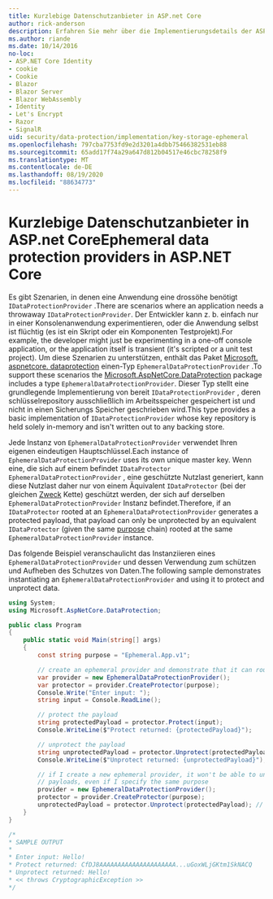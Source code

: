 ```yaml
---
title: Kurzlebige Datenschutzanbieter in ASP.net Core
author: rick-anderson
description: Erfahren Sie mehr über die Implementierungsdetails der ASP.net Core kurzlebigen Datenschutzanbieter.
ms.author: riande
ms.date: 10/14/2016
no-loc:
- ASP.NET Core Identity
- cookie
- Cookie
- Blazor
- Blazor Server
- Blazor WebAssembly
- Identity
- Let's Encrypt
- Razor
- SignalR
uid: security/data-protection/implementation/key-storage-ephemeral
ms.openlocfilehash: 797cba7753fd9e2d3201a4dbb75466382531eb88
ms.sourcegitcommit: 65add17f74a29a647d812b04517e46cbc78258f9
ms.translationtype: MT
ms.contentlocale: de-DE
ms.lasthandoff: 08/19/2020
ms.locfileid: "88634773"
---
```

# <a name="ephemeral-data-protection-providers-in-aspnet-core"></a><span data-ttu-id="5b83b-103">Kurzlebige Datenschutzanbieter in ASP.net Core</span><span class="sxs-lookup"><span data-stu-id="5b83b-103">Ephemeral data protection providers in ASP.NET Core</span></span>

<a name="data-protection-implementation-key-storage-ephemeral"></a>

<span data-ttu-id="5b83b-104">Es gibt Szenarien, in denen eine Anwendung eine drossöhe benötigt `IDataProtectionProvider` .</span><span class="sxs-lookup"><span data-stu-id="5b83b-104">There are scenarios where an application needs a throwaway `IDataProtectionProvider`.</span></span> <span data-ttu-id="5b83b-105">Der Entwickler kann z. b. einfach nur in einer Konsolenanwendung experimentieren, oder die Anwendung selbst ist flüchtig (es ist ein Skript oder ein Komponenten Testprojekt).</span><span class="sxs-lookup"><span data-stu-id="5b83b-105">For example, the developer might just be experimenting in a one-off console application, or the application itself is transient (it's scripted or a unit test project).</span></span> <span data-ttu-id="5b83b-106">Um diese Szenarien zu unterstützen, enthält das Paket [Microsoft. aspnetcore. dataprotection](https://www.nuget.org/packages/Microsoft.AspNetCore.DataProtection/) einen-Typ `EphemeralDataProtectionProvider` .</span><span class="sxs-lookup"><span data-stu-id="5b83b-106">To support these scenarios the [Microsoft.AspNetCore.DataProtection](https://www.nuget.org/packages/Microsoft.AspNetCore.DataProtection/) package includes a type `EphemeralDataProtectionProvider`.</span></span> <span data-ttu-id="5b83b-107">Dieser Typ stellt eine grundlegende Implementierung von bereit `IDataProtectionProvider` , deren schlüsselrepository ausschließlich im Arbeitsspeicher gespeichert ist und nicht in einen Sicherungs Speicher geschrieben wird.</span><span class="sxs-lookup"><span data-stu-id="5b83b-107">This type provides a basic implementation of `IDataProtectionProvider` whose key repository is held solely in-memory and isn't written out to any backing store.</span></span>

<span data-ttu-id="5b83b-108">Jede Instanz von `EphemeralDataProtectionProvider` verwendet Ihren eigenen eindeutigen Hauptschlüssel.</span><span class="sxs-lookup"><span data-stu-id="5b83b-108">Each instance of `EphemeralDataProtectionProvider` uses its own unique master key.</span></span> <span data-ttu-id="5b83b-109">Wenn eine, die sich auf einem befindet `IDataProtector` `EphemeralDataProtectionProvider` , eine geschützte Nutzlast generiert, kann diese Nutzlast daher nur von einem Äquivalent `IDataProtector` (bei der gleichen [Zweck](xref:security/data-protection/consumer-apis/purpose-strings#data-protection-consumer-apis-purposes) Kette) geschützt werden, der sich auf derselben `EphemeralDataProtectionProvider` Instanz befindet.</span><span class="sxs-lookup"><span data-stu-id="5b83b-109">Therefore, if an `IDataProtector` rooted at an `EphemeralDataProtectionProvider` generates a protected payload, that payload can only be unprotected by an equivalent `IDataProtector` (given the same [purpose](xref:security/data-protection/consumer-apis/purpose-strings#data-protection-consumer-apis-purposes) chain) rooted at the same `EphemeralDataProtectionProvider` instance.</span></span>

<span data-ttu-id="5b83b-110">Das folgende Beispiel veranschaulicht das Instanziieren eines `EphemeralDataProtectionProvider` und dessen Verwendung zum schützen und Aufheben des Schutzes von Daten.</span><span class="sxs-lookup"><span data-stu-id="5b83b-110">The following sample demonstrates instantiating an `EphemeralDataProtectionProvider` and using it to protect and unprotect data.</span></span>

```csharp
using System;
using Microsoft.AspNetCore.DataProtection;

public class Program
{
    public static void Main(string[] args)
    {
        const string purpose = "Ephemeral.App.v1";

        // create an ephemeral provider and demonstrate that it can round-trip a payload
        var provider = new EphemeralDataProtectionProvider();
        var protector = provider.CreateProtector(purpose);
        Console.Write("Enter input: ");
        string input = Console.ReadLine();

        // protect the payload
        string protectedPayload = protector.Protect(input);
        Console.WriteLine($"Protect returned: {protectedPayload}");

        // unprotect the payload
        string unprotectedPayload = protector.Unprotect(protectedPayload);
        Console.WriteLine($"Unprotect returned: {unprotectedPayload}");

        // if I create a new ephemeral provider, it won't be able to unprotect existing
        // payloads, even if I specify the same purpose
        provider = new EphemeralDataProtectionProvider();
        protector = provider.CreateProtector(purpose);
        unprotectedPayload = protector.Unprotect(protectedPayload); // THROWS
    }
}

/*
* SAMPLE OUTPUT
*
* Enter input: Hello!
* Protect returned: CfDJ8AAAAAAAAAAAAAAAAAAAAA...uGoxWLjGKtm1SkNACQ
* Unprotect returned: Hello!
* << throws CryptographicException >>
*/
```
